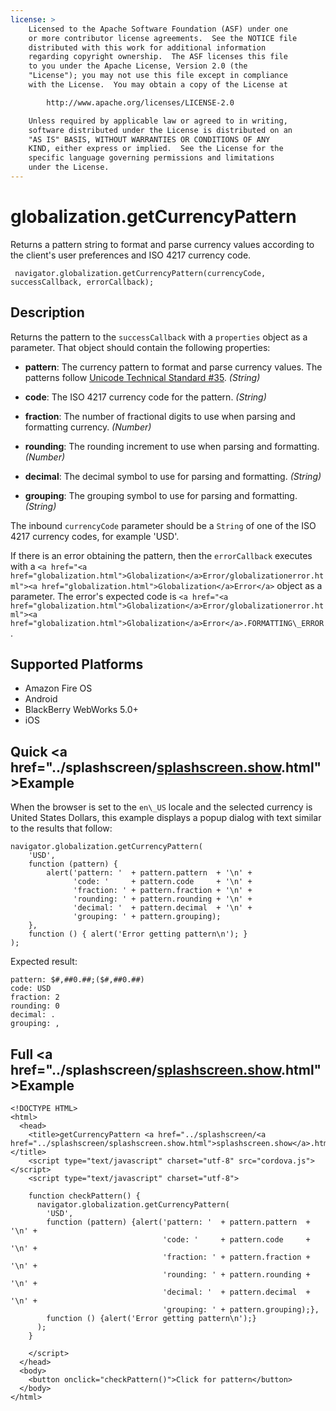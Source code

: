 ```yaml
---
license: >
    Licensed to the Apache Software Foundation (ASF) under one
    or more contributor license agreements.  See the NOTICE file
    distributed with this work for additional information
    regarding copyright ownership.  The ASF licenses this file
    to you under the Apache License, Version 2.0 (the
    "License"); you may not use this file except in compliance
    with the License.  You may obtain a copy of the License at

        http://www.apache.org/licenses/LICENSE-2.0

    Unless required by applicable law or agreed to in writing,
    software distributed under the License is distributed on an
    "AS IS" BASIS, WITHOUT WARRANTIES OR CONDITIONS OF ANY
    KIND, either express or implied.  See the License for the
    specific language governing permissions and limitations
    under the License.
---
```


# globalization.getCurrencyPattern

Returns a pattern string to format and parse currency values according
to the client's user preferences and ISO 4217 currency code.

     navigator.globalization.getCurrencyPattern(currencyCode, successCallback, errorCallback);

## Description

Returns the pattern to the `successCallback` with a `properties` object
as a parameter. That object should contain the following properties:

- __pattern__: The currency pattern to format and parse currency values.  The patterns follow [Unicode Technical Standard #35](http://unicode.org/reports/tr35/tr35-4.html). _(String)_

- __code__: The ISO 4217 currency code for the pattern. _(String)_

- __fraction__: The number of fractional digits to use when parsing and formatting currency. _(Number)_

- __rounding__: The rounding increment to use when parsing and formatting. _(Number)_

- __decimal__: The decimal symbol to use for parsing and formatting. _(String)_

- __grouping__: The grouping symbol to use for parsing and formatting. _(String)_

The inbound `currencyCode` parameter should be a `String` of one of
the ISO 4217 currency codes, for example 'USD'.

If there is an error obtaining the pattern, then the `errorCallback`
executes with a `<a href="<a href="globalization.html">Globalization</a>Error/globalizationerror.html"><a href="globalization.html">Globalization</a>Error</a>` object as a parameter. The
error's expected code is `<a href="<a href="globalization.html">Globalization</a>Error/globalizationerror.html"><a href="globalization.html">Globalization</a>Error</a>.FORMATTING\_ERROR`.

## Supported Platforms

- Amazon Fire OS
- Android
- BlackBerry WebWorks 5.0+
- iOS

## Quick <a href="../splashscreen/<a href="../splashscreen/splashscreen.show.html">splashscreen.show</a>.html">Example</a>

When the browser is set to the `en\_US` locale and the selected
currency is United States Dollars, this example displays a popup
dialog with text similar to the results that follow:

    navigator.globalization.getCurrencyPattern(
        'USD',
        function (pattern) {
            alert('pattern: '  + pattern.pattern  + '\n' +
                  'code: '     + pattern.code     + '\n' +
                  'fraction: ' + pattern.fraction + '\n' +
                  'rounding: ' + pattern.rounding + '\n' +
                  'decimal: '  + pattern.decimal  + '\n' +
                  'grouping: ' + pattern.grouping);
        },
        function () { alert('Error getting pattern\n'); }
    );

Expected result:

    pattern: $#,##0.##;($#,##0.##)
    code: USD
    fraction: 2
    rounding: 0
    decimal: .
    grouping: ,

## Full <a href="../splashscreen/<a href="../splashscreen/splashscreen.show.html">splashscreen.show</a>.html">Example</a>

    <!DOCTYPE HTML>
    <html>
      <head>
        <title>getCurrencyPattern <a href="../splashscreen/<a href="../splashscreen/splashscreen.show.html">splashscreen.show</a>.html">Example</a></title>
        <script type="text/javascript" charset="utf-8" src="cordova.js"></script>
        <script type="text/javascript" charset="utf-8">

        function checkPattern() {
          navigator.globalization.getCurrencyPattern(
            'USD',
            function (pattern) {alert('pattern: '  + pattern.pattern  + '\n' +
                                      'code: '     + pattern.code     + '\n' +
                                      'fraction: ' + pattern.fraction + '\n' +
                                      'rounding: ' + pattern.rounding + '\n' +
                                      'decimal: '  + pattern.decimal  + '\n' +
                                      'grouping: ' + pattern.grouping);},
            function () {alert('Error getting pattern\n');}
          );
        }

        </script>
      </head>
      <body>
        <button onclick="checkPattern()">Click for pattern</button>
      </body>
    </html>
